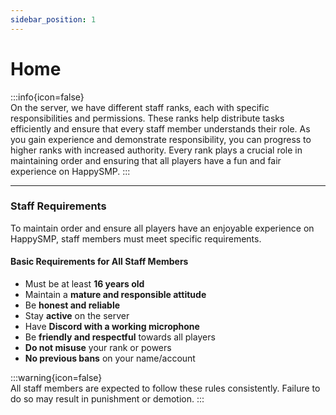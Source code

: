 ```yaml
---
sidebar_position: 1
---
```


# Home


:::info{icon=false}  
On the server, we have different staff ranks, each with specific responsibilities and permissions. These ranks help distribute tasks efficiently and ensure that every staff member understands their role. As you gain experience and demonstrate responsibility, you can progress to higher ranks with increased authority. Every rank plays a crucial role in maintaining order and ensuring that all players have a fun and fair experience on HappySMP.
:::

---

### Staff Requirements

To maintain order and ensure all players have an enjoyable experience on HappySMP, staff members must meet specific requirements.

#### Basic Requirements for All Staff Members

* Must be at least **16 years old**
* Maintain a **mature and responsible attitude**
* Be **honest and reliable**
* Stay **active** on the server
* Have **Discord with a working microphone**
* Be **friendly and respectful** towards all players
* **Do not misuse** your rank or powers
* **No previous bans** on your name/account

:::warning{icon=false}    
All staff members are expected to follow these rules consistently. Failure to do so may result in punishment or demotion.
:::

